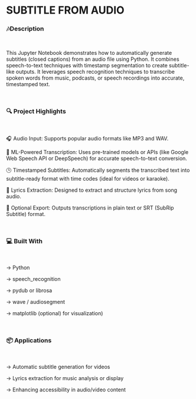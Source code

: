 <h1>SUBTITLE FROM AUDIO</h1>



<H3>🎶Description</H3>

</br>

<p>This Jupyter Notebook demonstrates how to automatically generate subtitles (closed captions) from an audio file using Python. It combines speech-to-text techniques with timestamp segmentation to create subtitle-like outputs. It leverages speech recognition techniques to transcribe spoken words from music, podcasts, or speech recordings into accurate, timestamped text.</p>

</br>



<h3>🔍 Project Highlights</h3>

</br>

<p>
🎧 Audio Input: Supports popular audio formats like MP3 and WAV.
  
🧠 ML-Powered Transcription: Uses pre-trained models or APIs (like Google Web Speech API or DeepSpeech) for accurate speech-to-text conversion.

🕒 Timestamped Subtitles: Automatically segments the transcribed text into subtitle-ready format with time codes (ideal for videos or karaoke).

🎵 Lyrics Extraction: Designed to extract and structure lyrics from song audio.

📁 Optional Export: Outputs transcriptions in plain text or SRT (SubRip Subtitle) format.</p>

</br>



<h3>💻 Built With</h3>

</br>

<p>
-> Python
  
-> speech_recognition

-> pydub or librosa

-> wave / audiosegment

-> matplotlib (optional) for visualization)</p>

</br>



<h3>📦 Applications</h3>

</br>

<p>
-> Automatic subtitle generation for videos
  
-> Lyrics extraction for music analysis or display

-> Enhancing accessibility in audio/video content</p>
